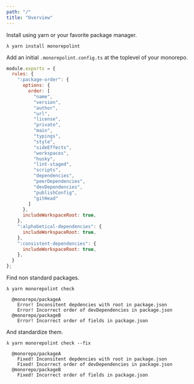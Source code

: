 ```yaml
---
path: "/"
title: "Overview"
---
```


Install using yarn or your favorite package manager.

```
λ yarn install monorepolint
```

Add an initial `.monorepolint.config.ts` at the toplevel of your monorepo.

```javascript
module.exports = {
  rules: {
    ":package-order": {
      options: {
        order: [
          "name",
          "version",
          "author",
          "url",
          "license",
          "private",
          "main",
          "typings",
          "style",
          "sideEffects",
          "workspaces",
          "husky",
          "lint-staged",
          "scripts",
          "dependencies",
          "peerDependencies",
          "devDependencies",
          "publishConfig",
          "gitHead"
        ]
      },
      includeWorkspaceRoot: true,
    },
    ":alphabetical-dependencies": {
      includeWorkspaceRoot: true,
    },
    ":consistent-dependencies": {
      includeWorkspaceRoot: true,
    },
  }
};
```

Find non standard packages.

```
λ yarn monorepolint check

  @monorepo/packageA
    Error! Inconsitent depdencies with root in package.json
    Error! Incorrect order of devDependencies in package.json
  @monorepo/packageB
    Error! Incorrect order of fields in package.json
```

And standardize them.

```
λ yarn monorepolint check --fix

  @monorepo/packageA
    Fixed! Inconsitent depdencies with root in package.json
    Fixed! Incorrect order of devDependencies in package.json
  @monorepo/packageB
    Fixed! Incorrect order of fields in package.json
```
